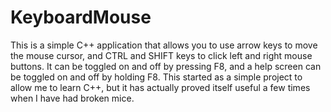 # KeyboardMouse
This is a simple C++ application that allows you to use arrow keys to move the mouse cursor, and CTRL and SHIFT keys to click left and right mouse buttons. It can be toggled on and off by pressing F8, and a help screen can be toggled on and off by holding F8. This started as a simple project to allow me to learn C++, but it has actually proved itself useful a few times when I have had broken mice.
